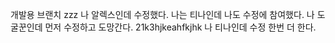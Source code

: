 개발용 브랜치 zzz 나 알렉스인데 수정했다.
나는 티나인데 나도 수정에 참여했다.
나 도굴꾼인데 먼저 수정하고 도망간다.
21k3hjkeahfkjhk
나 티나인데 수정 한번 더 한다.